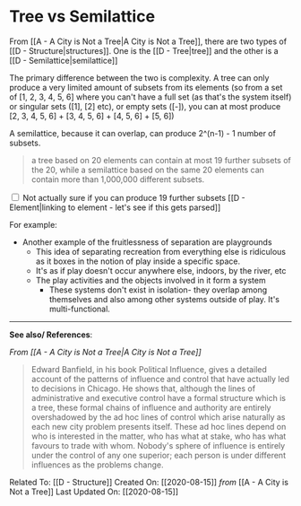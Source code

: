 # Tree vs Semilattice

From [[A - A City is Not a Tree|A City is Not a Tree]], there are two types of [[D - Structure|structures]]. One is the [[D - Tree|tree]] and the other is a [[D - Semilattice|semilattice]]

The primary difference between the two is complexity. 
A tree can only produce a very limited amount of subsets from its elements (so from a set of [1, 2, 3, 4, 5, 6] where you can't have a full set (as that's the system itself) or singular sets ([1], [2] etc), or empty sets ([-]), you can at most produce [2, 3, 4, 5, 6] + [3, 4, 5, 6] + [4, 5, 6] + [5, 6])

A semilattice, because it can overlap, can produce 2^(n-1) - 1 number of subsets. 
> a tree based on 20 elements can contain at most 19 further subsets of the 20, while a semilattice based on the same 20 elements can contain more than 1,000,000 different subsets.
<label for="sn-1"
       class="margin-toggle sidenote-number">
</label>
<input type="checkbox"
       id="sn-1"
       class="margin-toggle"/>
<span class="sidenote"> 
Not actually sure if you can produce 19 further subsets [[D - Element|linking to element - let's see if this gets parsed]]
</span>

For example:
- Another example of the fruitlessness of separation are playgrounds
	- This idea of separating recreation from everything else is ridiculous as it boxes in the notion of play inside a specific space. 
	- It's as if play doesn't occur anywhere else, indoors, by the river, etc
	- The play activities and the objects involved in it form a system
		- These systems don't exist in isolation- they overlap among themselves and also among other systems outside of play. It's multi-functional. 

---
**See also/ References**:

*From [[A - A City is Not a Tree|A City is Not a Tree]]*
> Edward Banfield, in his book Political Influence, gives a detailed account of the patterns of influence and control that have actually led to decisions in Chicago. He shows that, although the lines of administrative and executive control have a formal structure which is a tree, these formal chains of influence and authority are entirely overshadowed by the ad hoc lines of control which arise naturally as each new city problem presents itself. These ad hoc lines depend on who is interested in the matter, who has what at stake, who has what favours to trade with whom.
> Nobody's sphere of influence is entirely under the control of any one superior; each person is under different influences as the problems change.

Related To: [[D - Structure]]
Created On: [[2020-08-15]] *from* [[A - A City is Not a Tree]]
Last Updated On: [[2020-08-15]]